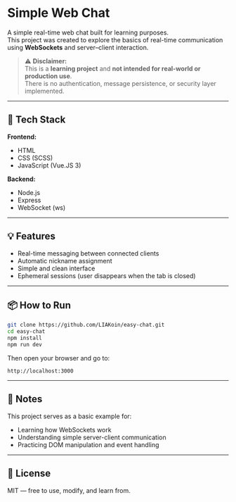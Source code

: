 # Simple Web Chat

A simple real-time web chat built for learning purposes.  
This project was created to explore the basics of real-time communication using **WebSockets** and server–client interaction.

> ⚠️ **Disclaimer:**  
> This is a **learning project** and **not intended for real-world or production use**.  
> There is no authentication, message persistence, or security layer implemented.

---

## 🚀 Tech Stack

**Frontend:**
- HTML  
- CSS (SCSS)
- JavaScript (Vue.JS 3)

**Backend:**
- Node.js  
- Express  
- WebSocket (ws)

---

## 💡 Features
- Real-time messaging between connected clients  
- Automatic nickname assignment  
- Simple and clean interface  
- Ephemeral sessions (user disappears when the tab is closed)

---

## 📦 How to Run

```bash
git clone https://github.com/LIAKoin/easy-chat.git
cd easy-chat
npm install
npm run dev
```

Then open your browser and go to:
```
http://localhost:3000
```

---

## 🧩 Notes
This project serves as a basic example for:
- Learning how WebSockets work  
- Understanding simple server-client communication  
- Practicing DOM manipulation and event handling  

---

## 📄 License
MIT — free to use, modify, and learn from.
